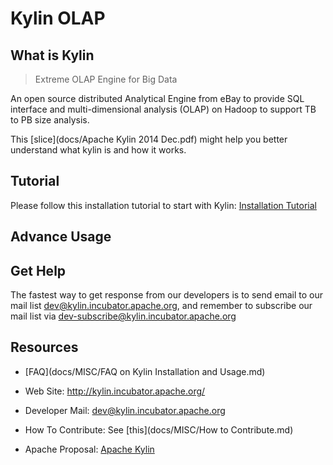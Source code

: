 Kylin OLAP
===========


What is Kylin
------------
> Extreme OLAP Engine for Big Data

An open source distributed Analytical Engine from eBay to provide SQL interface and multi-dimensional analysis (OLAP) on Hadoop to support TB to PB size analysis.

This [slice](docs/Apache Kylin 2014 Dec.pdf) might help you better understand what kylin is and how it works.


Tutorial 
------------

Please follow this installation tutorial to start with Kylin: [Installation Tutorial](docs/Installation/Installation.md)


Advance Usage
-------


Get Help
------------

The fastest way to get response from our developers is to send email to our mail list <dev@kylin.incubator.apache.org>, and remember to subscribe our mail list via <dev-subscribe@kylin.incubator.apache.org>


Resources
------------

* [FAQ](docs/MISC/FAQ on Kylin Installation and Usage.md)

* Web Site: <http://kylin.incubator.apache.org/>

* Developer Mail: <dev@kylin.incubator.apache.org>

* How To Contribute: See [this](docs/MISC/How to Contribute.md)

*  Apache Proposal: [Apache Kylin](https://wiki.apache.org/incubator/KylinProposal)

